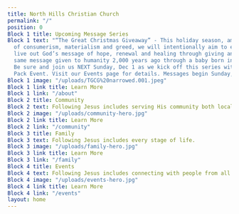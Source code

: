 ```yaml
---
title: North Hills Christian Church
permalink: "/"
position: 0
Block 1 title: Upcoming Message Series
Block 1 text: "“The Great Christmas Giveaway” - This holiday season, amidst a flood
  of consumerism, materialism and greed, we will intentionally aim to encounter and
  live out God’s message of hope, renewal and healing through giving and serving…the
  same message given to humanity 2,000 years ago through a baby born in Bethlehem.
  Be sure and join us NEXT Sunday, Dec 1 as we kick off this series with our Meal
  Pack Event. Visit our Events page for details. Messages begin Sunday, December 8th."
Block 1 image: "/uploads/TGCG%20narrowed.001.jpeg"
Block 1 link title: Learn More
Block 1 link: "/about"
Block 2 title: Community
Block 2 text: Following Jesus includes serving His community both locally and globally.
Block 2 image: "/uploads/community-hero.jpg"
Block 2 link title: Learn More
Block 2 link: "/community"
Block 3 title: Family
Block 3 text: Following Jesus includes every stage of life.
Block 3 image: "/uploads/family-hero.jpg"
Block 3 link title: Learn More
Block 3 link: "/family"
Block 4 title: Events
Block 4 text: Following Jesus includes connecting with people from all walks of life.
Block 4 image: "/uploads/events-hero.jpg"
Block 4 link title: Learn More
Block 4 link: "/events"
layout: home
---
```


